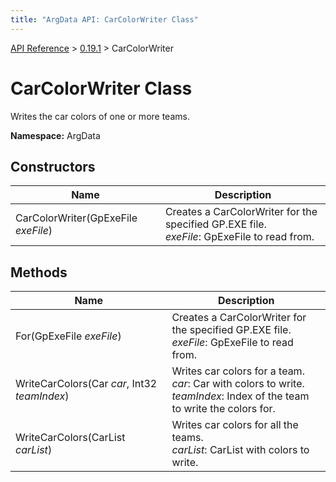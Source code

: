 ```yaml
---
title: "ArgData API: CarColorWriter Class"
---
```


[API Reference](/argdata/api/) &gt; [0.19.1](/argdata/api/0.19.1/) &gt; CarColorWriter

# CarColorWriter Class

Writes the car colors of one or more teams.

**Namespace:** ArgData

## Constructors

<table class="table table-bordered table-striped ">
<thead>
  <tr>
    <th>Name</th>
    <th>Description</th>
  </tr>
</thead>
<tbody>
  <tr>
    <td>CarColorWriter(GpExeFile <em>exeFile</em>)</td>
    <td>Creates a CarColorWriter for the specified GP.EXE file.<br /><em>exeFile</em>: GpExeFile to read from.<br /></td>
  </tr>
</tbody>
</table>


## Methods

<table class="table table-bordered table-striped ">
<thead>
  <tr>
    <th>Name</th>
    <th>Description</th>
  </tr>
</thead>
<tbody>
  <tr>
    <td>For(GpExeFile <em>exeFile</em>)</td>
    <td>Creates a CarColorWriter for the specified GP.EXE file.<br /><em>exeFile</em>: GpExeFile to read from.<br /></td>
  </tr>
  <tr>
    <td>WriteCarColors(Car <em>car</em>, Int32 <em>teamIndex</em>)</td>
    <td>Writes car colors for a team.<br /><em>car</em>: Car with colors to write.<br /><em>teamIndex</em>: Index of the team to write the colors for.<br /></td>
  </tr>
  <tr>
    <td>WriteCarColors(CarList <em>carList</em>)</td>
    <td>Writes car colors for all the teams.<br /><em>carList</em>: CarList with colors to write.<br /></td>
  </tr>
</tbody>
</table>


